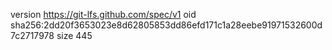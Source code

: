 version https://git-lfs.github.com/spec/v1
oid sha256:2dd20f3653023e8d62805853dd86efd171c1a28eebe91971532600d7c2717978
size 445
